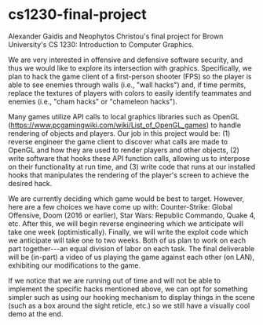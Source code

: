 # cs1230-final-project
Alexander Gaidis and Neophytos Christou's final project for Brown University's CS 1230: Introduction to Computer Graphics.

We are very interested in offensive and defensive software security, and thus we would like to explore its intersection with graphics. Specifically, we plan to hack the game client of a first-person shooter (FPS) so the player is able to see enemies through walls (i.e., "wall hacks") and, if time permits, replace the textures of players with colors to easily identify teammates and enemies (i.e., "cham hacks" or "chameleon hacks"). 

Many games utilize API calls to local graphics libraries such as OpenGL (https://www.pcgamingwiki.com/wiki/List_of_OpenGL_games) to handle rendering of objects and players. Our job in this project would be: (1) reverse engineer the game client to discover what calls are made to OpenGL and how they are used to render players and other objects, (2) write software that hooks these API function calls, allowing us to interpose on their functionality at run time, and (3) write code that runs at our installed hooks that manipulates the rendering of the player's screen to achieve the desired hack.

We are currently deciding which game would be best to target. However, here are a few choices we have come up with: Counter-Strike: Global Offensive, Doom (2016 or earlier), Star Wars: Republic Commando, Quake 4, etc. After this, we will begin reverse engineering which we anticipate will take one week (optimistically). Finally, we will write the exploit code which we anticipate will take one to two weeks. Both of us plan to work on each part together---an equal division of labor on each task. The final deliverable will be (in-part) a video of us playing the game against each other (on LAN), exhibiting our modifications to the game.

If we notice that we are running out of time and will not be able to implement the specific hacks mentioned above, we can opt for something simpler such as using our hooking mechanism to display things in the scene (such as a box around the sight reticle, etc.) so we still have a visually cool demo at the end.
